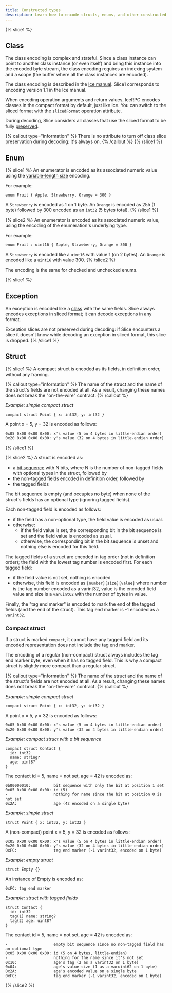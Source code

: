 ```yaml
---
title: Constructed types
description: Learn how to encode structs, enums, and other constructed types with Slice.
---
```


{% slice1 %}

## Class

The class encoding is complex and stateful. Since a class instance can point to another class instance (or even itself)
and bring this instance into the encoded byte stream, the class encoding requires an indexing system and a scope (the
buffer where all the class instances are encoded).

The class encoding is described in the [Ice manual][ice-manual-class-encoding]. Slice1 corresponds to encoding version
1.1 in the Ice manual.

When encoding operation arguments and return values, IceRPC encodes classes in the compact format by default, just like
Ice. You can switch to the sliced format with the [`slicedFormat`][slicedformat-attribute] operation attribute.

During decoding, Slice considers all classes that use the sliced format to be fully [preserved][slice-preservation].

{% callout type="information" %}
There is no attribute to turn off class slice preservation during decoding: it's always on.
{% /callout %}
{% /slice1 %}

## Enum

{% slice1 %}
An enumerator is encoded as its associated numeric value using the [variable-length size][slice1-var-size] encoding.

For example:

```slice {% addMode=true %}
enum Fruit { Apple, Strawberry, Orange = 300 }
```

A `Strawberry` is encoded as 1 on 1 byte. An `Orange` is encoded as 255 (1 byte) followed by 300 encoded as an
`int32` (5 bytes total).
{% /slice1 %}

{% slice2 %}
An enumerator is encoded as its associated numeric value, using the encoding of the enumeration's underlying type.

For example:

```slice
enum Fruit : uint16 { Apple, Strawberry, Orange = 300 }
```

A `Strawberry` is encoded like a `uint16` with value 1 (on 2 bytes). An `Orange` is encoded like a `uint16` with value
300.
{% /slice2 %}

The encoding is the same for checked and unchecked enums.

{% slice1 %}
## Exception

An exception is encoded like a [class](#class) with the same fields. Slice always encodes exceptions in sliced format;
it can decode exceptions in any format.

Exception slices are not preserved during decoding: if Slice encounters a slice it doesn't know while decoding an
exception in sliced format, this slice is dropped.
{% /slice1 %}

## Struct

{% slice1 %}
A compact struct is encoded as its fields, in definition order, without any framing.

{% callout type="information" %}
The name of the struct and the name of the struct's fields are not encoded at all. As a result, changing these names
does not break the "on-the-wire" contract.
{% /callout %}

_Example: simple compact struct_

```slice {% addMode=true %}
compact struct Point { x: int32, y: int32 }
```

A point x = 5, y = 32 is encoded as follows:

```
0x05 0x00 0x00 0x00: x's value (5 on 4 bytes in little-endian order)
0x20 0x00 0x00 0x00: y's value (32 on 4 bytes in little-endian order)
```

{% /slice1 %}

{% slice2 %}
A struct is encoded as:

- a [bit sequence][bit-sequence] with N bits, where N is the number of non-tagged fields with optional types in the
  struct, followed by
- the non-tagged fields encoded in definition order, followed by
- the tagged fields

The bit sequence is empty (and occupies no byte) when none of the struct's fields has an optional type (ignoring tagged
fields).

Each non-tagged field is encoded as follows:

- if the field has a non-optional type, the field value is encoded as usual.
- otherwise:
  - if the field value is set, the corresponding bit in the bit sequence is set and the field value is encoded as usual.
  - otherwise, the corresponding bit in the bit sequence is unset and nothing else is encoded for this field.

The tagged fields of a struct are encoded in tag order (not in definition order); the field with the lowest tag number
is encoded first. For each tagged field:

- if the field value is not set, nothing is encoded
- otherwise, this field is encoded as `[number][size][value]` where number is the tag number encoded as a varint32,
value is the encoded field value and size is a `varuint62` with the number of bytes in value.

Finally, the "tag end marker" is encoded to mark the end of the tagged fields (and the end of the struct). This tag end
marker is -1 encoded as a `varint32`.

### Compact struct

If a struct is marked `compact`, it cannot have any tagged field and its encoded representation does not include the tag
end marker.

The encoding of a regular (non-compact) struct always includes the tag end marker byte, even when it has no tagged
field. This is why a compact struct is slightly more compact than a regular struct.

{% callout type="information" %}
The name of the struct and the name of the struct's fields are not encoded at all. As a result, changing these names
does not break the "on-the-wire" contract.
{% /callout %}

_Example: simple compact struct_

```slice
compact struct Point { x: int32, y: int32 }
```

A point x = 5, y = 32 is encoded as follows:

```
0x05 0x00 0x00 0x00: x's value (5 on 4 bytes in little-endian order)
0x20 0x00 0x00 0x00: y's value (32 on 4 bytes in little-endian order)
```

_Example: compact struct with a bit sequence_

```slice
compact struct Contact {
  id: int32
  name: string?
  age: uint8?
}
```

The contact id = 5, name = not set, age = 42 is encoded as:

```
0b00000010:          bit sequence with only the bit at position 1 set
0x05 0x00 0x00 0x00: id (5)
-                    nothing for name since the bit at position 0 is not set
0x2A:                age (42 encoded on a single byte)
```

_Example: simple struct_

```slice
struct Point { x: int32, y: int32 }
```

A (non-compact) point x = 5, y = 32 is encoded as follows:

```
0x05 0x00 0x00 0x00: x's value (5 on 4 bytes in little-endian order)
0x20 0x00 0x00 0x00: y's value (32 on 4 bytes in little-endian order)
0xFC:                tag end marker (-1 varint32, encoded on 1 byte)
```

_Example: empty struct_

```slice
struct Empty {}
```

An instance of Empty is encoded as:

```
0xFC: tag end marker
```

_Example: struct with tagged fields_

```slice
struct Contact {
  id: int32
  tag(1) name: string?
  tag(2) age: uint8?
}
```

The contact id = 5, name = not set, age = 42 is encoded as:

```
-                    empty bit sequence since no non-tagged field has an optional type
0x05 0x00 0x00 0x00: id (5 on 4 bytes, little-endian)
-                    nothing for the name since it's not set
0x10:                age's tag (2 as a varint32 on 1 byte)
0x04:                age's value size (1 as a varuint62 on 1 byte)
0x2A:                age's encoded value on a single byte
0xFC:                tag end marker (-1 varint32, encoded on 1 byte)
```

{% /slice2 %}

[bit-sequence]: encoding-only-constructs#bit-sequence
[ice-manual-class-encoding]: https://doc.zeroc.com/ice/3.7/ice-protocol-and-encoding/ice-encoding/data-encoding-for-classes
[slice-preservation]: ../language-guide/class-types#slice-preservation
[slicedformat-attribute]: ../language-guide/operation#slicedformat-attribute
[slice1-var-size]: encoding-only-constructs#variable-length-size

